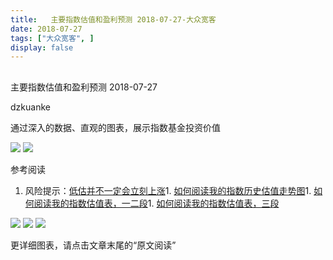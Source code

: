 ```yaml
---
title:   主要指数估值和盈利预测 2018-07-27-大众宽客
date: 2018-07-27
tags: ["大众宽客", ]
display: false
---
```



## 



主要指数估值和盈利预测 2018-07-27




dzkuanke




通过深入的数据、直观的图表，展示指数基金投资价值


<img class="" data-copyright="0" data-ratio="0.7583892617449665" data-s="300,640" src="https://mmbiz.qpic.cn/mmbiz_png/PKw3FQPmhIgCN4f7qCVMicQJx3s9lNe0SnZ2aeOENIl4G12BWqa1NrfSNz9ahtEjPk1xC4d9RuhEV6CzPyp87kQ/640?wx_fmt=png" data-type="png" data-w="894" style=""/>

<img class="" data-copyright="0" data-ratio="1.2691466083150984" data-s="300,640" src="https://mmbiz.qpic.cn/mmbiz_png/PKw3FQPmhIgCN4f7qCVMicQJx3s9lNe0SnsrhKhHuV5PrNXibZ6eR6SRib5fLgJjuPg70wIbpw8hNNicXUWWqQ5jgw/640?wx_fmt=png" data-type="png" data-w="914" style=""/>



参考阅读
1. 风险提示：[低估并不一定会立刻上涨](http://mp.weixin.qq.com/s?__biz=MzAwMTc1MDcwNw==&amp;mid=2648272785&amp;idx=1&amp;sn=9d714f0b5ff155d37941bac5e3bd5ae2&amp;chksm=82f92c4db58ea55bd7466b6630b06154a4732053fd8c5ef953f51d77bef4920c4620eb713c68&amp;scene=21#wechat_redirect)1. [如何阅读我的指数历史估值走势图](http://mp.weixin.qq.com/s?__biz=MzAwMTc1MDcwNw==&amp;mid=2648272715&amp;idx=1&amp;sn=d24a7d159b4759e7d1b0a4ab0aaa9c46&amp;chksm=82f92c97b58ea5811a332f94fe1737016e3746b24be59485368eafaf094ef53f828688cb62ae&amp;scene=21#wechat_redirect)1. [如何阅读我的指数估值表，一二段](http://mp.weixin.qq.com/s?__biz=MzAwMTc1MDcwNw==&amp;mid=2648272034&amp;idx=1&amp;sn=12b1858af175753f5ccebc0bc6c4cb4f&amp;chksm=82f92f7eb58ea668f844f51102599d20bb8730f438010159de83e85a4a34df3d44d568a9feb2&amp;scene=21#wechat_redirect)1. [如何阅读我的指数估值表，三段](http://mp.weixin.qq.com/s?__biz=MzAwMTc1MDcwNw==&amp;mid=2648272039&amp;idx=1&amp;sn=09c59d023c3ce227046966f260777cd5&amp;chksm=82f92f7bb58ea66dab5c428c2205bd4dda180360b643b28a357ab3e73a38d19303124242ad4d&amp;scene=21#wechat_redirect)
<img class="" data-copyright="0" data-ratio="0.6" data-s="300,640" src="https://mmbiz.qpic.cn/mmbiz_png/PKw3FQPmhIgCN4f7qCVMicQJx3s9lNe0SUw7ydaib7Gqzb9Oia6UOuUnibribB9c2AoZKmeuNjXAg3nVtGicm63aq6Aw/640?wx_fmt=png" data-type="png" data-w="720" style=""/>

<img class="" data-copyright="0" data-ratio="0.6" data-s="300,640" src="https://mmbiz.qpic.cn/mmbiz_png/PKw3FQPmhIgCN4f7qCVMicQJx3s9lNe0SbrzEkpksEbKlCMWchQ6GV2MgIc0QCcibFMswJGA32UkyDdcvO93ByXA/640?wx_fmt=png" data-type="png" data-w="720" style=""/>

<img class="" data-copyright="0" data-ratio="0.6" data-s="300,640" src="https://mmbiz.qpic.cn/mmbiz_png/PKw3FQPmhIgCN4f7qCVMicQJx3s9lNe0SQIqqD0CEQjCqCGjaUOHgicBUW5dGGdkmmyDSIsYb79OSBFuUgEpMCGQ/640?wx_fmt=png" data-type="png" data-w="720" style=""/>

更详细图表，请点击文章末尾的“原文阅读”